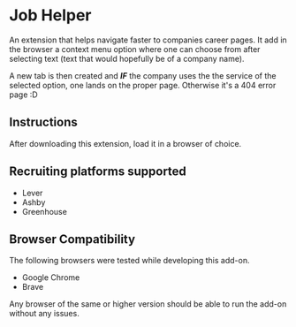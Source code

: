 # Job Helper
An extension that helps navigate faster to companies career pages. It add in the browser a context menu option where one can choose from after selecting text (text that would hopefully be of a company name).

A new tab is then created and **_IF_** the company uses the the service of the selected option, one lands on the proper page. Otherwise it's a 404 error page :D

## Instructions
After downloading this extension, load it in a browser of choice.

## Recruiting platforms supported
- Lever
- Ashby
- Greenhouse

## Browser Compatibility
The following browsers were tested while developing this add-on.
- Google Chrome
- Brave

Any browser of the same or higher version should be able to run the add-on without any issues.
